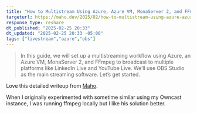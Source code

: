 ```yaml
---
title: "How to Multistream Using Azure, Azure VM, MonaServer 2, and FFmpeg with OBS Studio"
targeturl: https://maho.dev/2025/02/how-to-multistream-using-azure-azure-vm-monaserver-2-and-ffmpeg-with-obs-studio/
response_type: reshare
dt_published: "2025-02-25 20:33"
dt_updated: "2025-02-25 20:33 -05:00"
tags: ["livestream","azure","obs"]
---
```


> In this guide, we will set up a multistreaming workflow using Azure, an Azure VM, MonaServer 2, and FFmpeg to broadcast to multiple platforms like LinkedIn Live and YouTube Live. We’ll use OBS Studio as the main streaming software. Let’s get started.

Love this detailed writeup from [Maho](https://maho.dev/).

When I originally experimented with sometime similar using my Owncast instance, I was running ffmpeg locally but I like his solution better. 